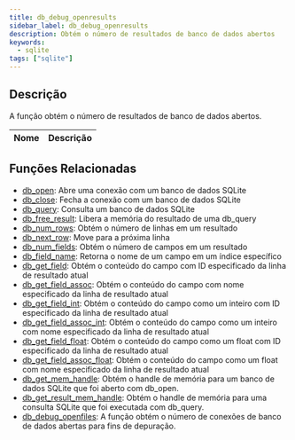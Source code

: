 ```yaml
---
title: db_debug_openresults
sidebar_label: db_debug_openresults
description: Obtém o número de resultados de banco de dados abertos
keywords:
  - sqlite
tags: ["sqlite"]
---
```


<LowercaseNote />

## Descrição

A função obtém o número de resultados de banco de dados abertos.

| Nome | Descrição |
| ---- | --------- |

## Funções Relacionadas

- [db_open](db_open): Abre uma conexão com um banco de dados SQLite
- [db_close](db_close): Fecha a conexão com um banco de dados SQLite
- [db_query](db_query): Consulta um banco de dados SQLite
- [db_free_result](db_free_result): Libera a memória do resultado de uma db_query
- [db_num_rows](db_num_rows): Obtém o número de linhas em um resultado
- [db_next_row](db_next_row): Move para a próxima linha
- [db_num_fields](db_num_fields): Obtém o número de campos em um resultado
- [db_field_name](db_field_name): Retorna o nome de um campo em um índice específico
- [db_get_field](db_get_field): Obtém o conteúdo do campo com ID especificado da linha de resultado atual
- [db_get_field_assoc](db_get_field_assoc): Obtém o conteúdo do campo com nome especificado da linha de resultado atual
- [db_get_field_int](db_get_field_int): Obtém o conteúdo do campo como um inteiro com ID especificado da linha de resultado atual
- [db_get_field_assoc_int](db_get_field_assoc_int): Obtém o conteúdo do campo como um inteiro com nome especificado da linha de resultado atual
- [db_get_field_float](db_get_field_float): Obtém o conteúdo do campo como um float com ID especificado da linha de resultado atual
- [db_get_field_assoc_float](db_get_field_assoc_float): Obtém o conteúdo do campo como um float com nome especificado da linha de resultado atual
- [db_get_mem_handle](db_get_mem_handle): Obtém o handle de memória para um banco de dados SQLite que foi aberto com db_open.
- [db_get_result_mem_handle](db_get_result_mem_handle): Obtém o handle de memória para uma consulta SQLite que foi executada com db_query.
- [db_debug_openfiles](db_debug_openfiles): A função obtém o número de conexões de banco de dados abertas para fins de depuração.